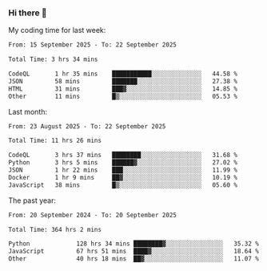 ### Hi there 👋

My coding time for last week:

<!--START_SECTION:week-->

```txt
From: 15 September 2025 - To: 22 September 2025

Total Time: 3 hrs 34 mins

CodeQL       1 hr 35 mins    ███████████░░░░░░░░░░░░░░   44.58 %
JSON         58 mins         ███████░░░░░░░░░░░░░░░░░░   27.38 %
HTML         31 mins         ███▓░░░░░░░░░░░░░░░░░░░░░   14.85 %
Other        11 mins         █▒░░░░░░░░░░░░░░░░░░░░░░░   05.53 %
```

<!--END_SECTION:week-->

Last month:

<!--START_SECTION:month-->

```txt
From: 23 August 2025 - To: 22 September 2025

Total Time: 11 hrs 26 mins

CodeQL       3 hrs 37 mins   ████████░░░░░░░░░░░░░░░░░   31.68 %
Python       3 hrs 5 mins    ██████▓░░░░░░░░░░░░░░░░░░   27.02 %
JSON         1 hr 22 mins    ███░░░░░░░░░░░░░░░░░░░░░░   11.99 %
Docker       1 hr 9 mins     ██▓░░░░░░░░░░░░░░░░░░░░░░   10.19 %
JavaScript   38 mins         █▒░░░░░░░░░░░░░░░░░░░░░░░   05.60 %
```

<!--END_SECTION:month-->

The past year:

<!--START_SECTION:year-->

```txt
From: 20 September 2024 - To: 20 September 2025

Total Time: 364 hrs 2 mins

Python             128 hrs 34 mins ████████▓░░░░░░░░░░░░░░░░   35.32 %
JavaScript         67 hrs 51 mins  ████▓░░░░░░░░░░░░░░░░░░░░   18.64 %
Other              40 hrs 18 mins  ██▓░░░░░░░░░░░░░░░░░░░░░░   11.07 %
```

<!--END_SECTION:year-->
